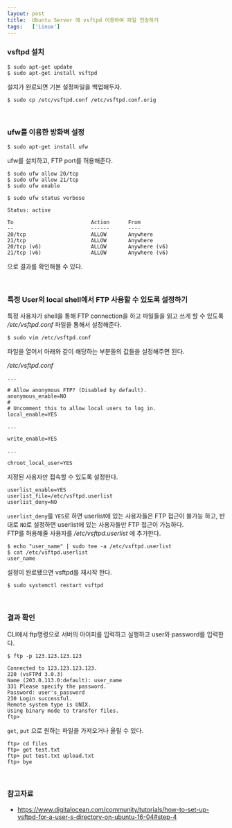 ```yaml
---
layout: post
title:  Ubuntu Server 에 vsftpd 이용하여 파일 전송하기
tags:   ['Linux']
---
```


### vsftpd 설치  

```
$ sudo apt-get update
$ sudo apt-get install vsftpd
```  

설치가 완료되면 기본 설정파일을 백업해두자.

```
$ sudo cp /etc/vsftpd.conf /etc/vsftpd.conf.orig
```  

<br/>  

### ufw를 이용한 방화벽 설정  

```
$ sudo apt-get install ufw
```  

ufw를 설치하고, FTP port를 허용해준다.

```
$ sudo ufw allow 20/tcp
$ sudo ufw allow 21/tcp
$ sudo ufw enable
```  

```
$ sudo ufw status verbose

Status: active

To                         Action      From
--                         ------      ----
20/tcp                     ALLOW       Anywhere
21/tcp                     ALLOW       Anywhere
20/tcp (v6)                ALLOW       Anywhere (v6)
21/tcp (v6)                ALLOW       Anywhere (v6)
```  

으로 결과를 확인해볼 수 있다.  

<br/>  

### 특정 User의 local shell에서 FTP 사용할 수 있도록 설정하기  

특정 사용자가 shell을 통해 FTP connection을 하고 파일들을 읽고 쓰게 할 수 있도록 _/etc/vsftpd.conf_ 파일을 통해서 설정해준다.  

```
$ sudo vim /etc/vsftpd.conf
```  

파일을 열어서 아래와 같이 해당하는 부분들의 값들을 설정해주면 된다.  

_/etc/vsftpd.conf_  
```
...

# Allow anonymous FTP? (Disabled by default).
anonymous_enable=NO
#
# Uncomment this to allow local users to log in.
local_enable=YES

...

write_enable=YES

...

chroot_local_user=YES
```  

지정된 사용자만 접속할 수 있도록 설정한다.  

```
userlist_enable=YES
userlist_file=/etc/vsftpd.userlist
userlist_deny=NO
```   

`userlist_deny`를 `YES`로 하면 userlist에 있는 사용자들은 FTP 접근이 불가능 하고, 반대로 `NO`로 설정하면 userlist에 있는 사용자들만 FTP 접근이 가능하다.  
FTP를 허용해줄 사용자를 _/etc/vsftpd.userlist_ 에 추가한다.  

```
$ echo "user_name" | sudo tee -a /etc/vsftpd.userlist
$ cat /etc/vsftpd.userlist
user_name
```  

설정이 완료됐으면 vsftpd를 재시작 한다.  

```
$ sudo systemctl restart vsftpd
```   

<br/>  

### 결과 확인  

CLI에서 ftp명령으로 서버의 아이피를 입력하고 실행하고 user와 password를 입력한다.   

```
$ ftp -p 123.123.123.123

Connected to 123.123.123.123.
220 (vsFTPd 3.0.3)
Name (203.0.113.0:default): user_name
331 Please specify the password.
Password: user's_password
230 Login successful.
Remote system type is UNIX.
Using binary mode to transfer files.
ftp>
```  

`get`, `put` 으로 원하는 파일을 가져오거나 올릴 수 있다.  

```
ftp> cd files
ftp> get test.txt
ftp> put test.txt upload.txt
ftp> bye
```  

<br/>  

### 참고자료  

- <https://www.digitalocean.com/community/tutorials/how-to-set-up-vsftpd-for-a-user-s-directory-on-ubuntu-16-04#step-4>
